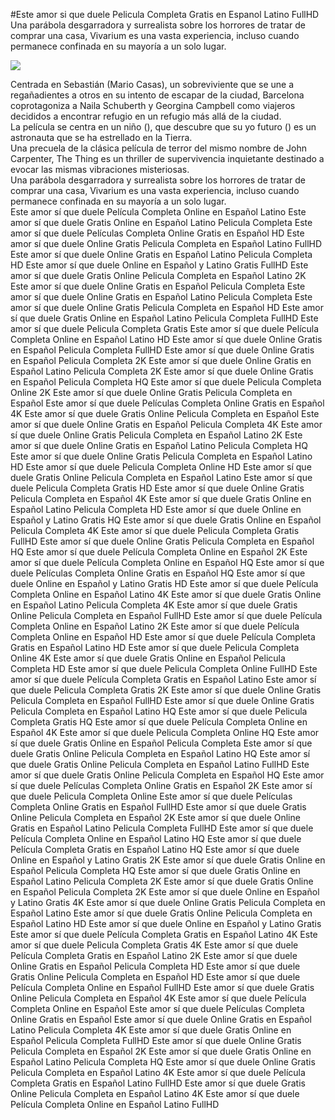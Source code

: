 #Este amor si que duele Pelicula Completa Gratis en Espanol Latino FullHD  
Una parábola desgarradora y surrealista sobre los horrores de tratar de comprar una casa, Vivarium es una vasta experiencia, incluso cuando permanece confinada en su mayoría a un solo lugar.  
  
[![](https://i.imgur.com/qSNzIqt.png)](https://movie.rssnews.media/hEQoyGzUz.php)  
  
Centrada en Sebastián (Mario Casas), un sobreviviente que se une a regañadientes a otros en su intento de escapar de la ciudad,  Barcelona coprotagoniza a Naila Schuberth y Georgina Campbell como viajeros decididos a encontrar refugio en un refugio más allá de la ciudad.  
La película se centra en un niño (), que descubre que su yo futuro () es un astronauta que se ha estrellado en la Tierra.  
Una precuela de la clásica película de terror del mismo nombre de John Carpenter, The Thing es un thriller de supervivencia inquietante destinado a evocar las mismas vibraciones misteriosas.  
Una parábola desgarradora y surrealista sobre los horrores de tratar de comprar una casa, Vivarium es una vasta experiencia, incluso cuando permanece confinada en su mayoría a un solo lugar.  
Este amor sí que duele Película Completa Online en Español Latino
Este amor sí que duele Gratis Online en Español Latino Pelicula Completa
Este amor sí que duele Películas Completa Online Gratis en Español HD
Este amor sí que duele Online Gratis Pelicula Completa en Español Latino FullHD
Este amor sí que duele Online Gratis en Español Latino Pelicula Completa HD
Este amor sí que duele Online en Español y Latino Gratis FullHD
Este amor sí que duele Gratis Online Pelicula Completa en Español Latino 2K
Este amor sí que duele Online Gratis en Español Pelicula Completa
Este amor sí que duele Online Gratis en Español Latino Pelicula Completa
Este amor sí que duele Online Gratis Pelicula Completa en Español HD
Este amor sí que duele Gratis Online en Español Latino Pelicula Completa FullHD
Este amor sí que duele Pelicula Completa Gratis
Este amor sí que duele Película Completa Online en Español Latino HD
Este amor sí que duele Online Gratis en Español Pelicula Completa FullHD
Este amor sí que duele Online Gratis en Español Pelicula Completa 2K
Este amor sí que duele Online Gratis en Español Latino Pelicula Completa 2K
Este amor sí que duele Online Gratis en Español Pelicula Completa HQ
Este amor sí que duele Pelicula Completa Online 2K
Este amor sí que duele Online Gratis Pelicula Completa en Español
Este amor sí que duele Películas Completa Online Gratis en Español 4K
Este amor sí que duele Gratis Online Pelicula Completa en Español
Este amor sí que duele Online Gratis en Español Pelicula Completa 4K
Este amor sí que duele Online Gratis Pelicula Completa en Español Latino 2K
Este amor sí que duele Online Gratis en Español Latino Pelicula Completa HQ
Este amor sí que duele Online Gratis Pelicula Completa en Español Latino HD
Este amor sí que duele Pelicula Completa Online HD
Este amor sí que duele Gratis Online Pelicula Completa en Español Latino
Este amor sí que duele Pelicula Completa Gratis HD
Este amor sí que duele Online Gratis Pelicula Completa en Español 4K
Este amor sí que duele Gratis Online en Español Latino Pelicula Completa HD
Este amor sí que duele Online en Español y Latino Gratis HQ
Este amor sí que duele Gratis Online en Español Pelicula Completa 4K
Este amor sí que duele Pelicula Completa Gratis FullHD
Este amor sí que duele Online Gratis Pelicula Completa en Español HQ
Este amor sí que duele Película Completa Online en Español 2K
Este amor sí que duele Película Completa Online en Español HQ
Este amor sí que duele Películas Completa Online Gratis en Español HQ
Este amor sí que duele Online en Español y Latino Gratis HD
Este amor sí que duele Película Completa Online en Español Latino 4K
Este amor sí que duele Gratis Online en Español Latino Pelicula Completa 4K
Este amor sí que duele Gratis Online Pelicula Completa en Español FullHD
Este amor sí que duele Película Completa Online en Español Latino 2K
Este amor sí que duele Película Completa Online en Español HD
Este amor sí que duele Película Completa Gratis en Español Latino HD
Este amor sí que duele Pelicula Completa Online 4K
Este amor sí que duele Gratis Online en Español Pelicula Completa HD
Este amor sí que duele Pelicula Completa Online FullHD
Este amor sí que duele Película Completa Gratis en Español Latino
Este amor sí que duele Pelicula Completa Gratis 2K
Este amor sí que duele Online Gratis Pelicula Completa en Español FullHD
Este amor sí que duele Online Gratis Pelicula Completa en Español Latino HQ
Este amor sí que duele Pelicula Completa Gratis HQ
Este amor sí que duele Película Completa Online en Español 4K
Este amor sí que duele Pelicula Completa Online HQ
Este amor sí que duele Gratis Online en Español Pelicula Completa
Este amor sí que duele Gratis Online Pelicula Completa en Español Latino HQ
Este amor sí que duele Gratis Online Pelicula Completa en Español Latino FullHD
Este amor sí que duele Gratis Online Pelicula Completa en Español HQ
Este amor sí que duele Películas Completa Online Gratis en Español 2K
Este amor sí que duele Pelicula Completa Online
Este amor sí que duele Películas Completa Online Gratis en Español FullHD
Este amor sí que duele Gratis Online Pelicula Completa en Español 2K
Este amor sí que duele Online Gratis en Español Latino Pelicula Completa FullHD
Este amor sí que duele Película Completa Online en Español Latino HQ
Este amor sí que duele Película Completa Gratis en Español Latino HQ
Este amor sí que duele Online en Español y Latino Gratis 2K
Este amor sí que duele Gratis Online en Español Pelicula Completa HQ
Este amor sí que duele Gratis Online en Español Latino Pelicula Completa 2K
Este amor sí que duele Gratis Online en Español Pelicula Completa 2K
Este amor sí que duele Online en Español y Latino Gratis 4K
Este amor sí que duele Online Gratis Pelicula Completa en Español Latino
Este amor sí que duele Gratis Online Pelicula Completa en Español Latino HD
Este amor sí que duele Online en Español y Latino Gratis
Este amor sí que duele Película Completa Gratis en Español Latino 4K
Este amor sí que duele Pelicula Completa Gratis 4K
Este amor sí que duele Película Completa Gratis en Español Latino 2K
Este amor sí que duele Online Gratis en Español Pelicula Completa HD
Este amor sí que duele Gratis Online Pelicula Completa en Español HD
Este amor sí que duele Película Completa Online en Español FullHD
Este amor sí que duele Gratis Online Pelicula Completa en Español 4K
Este amor sí que duele Película Completa Online en Español
Este amor sí que duele Películas Completa Online Gratis en Español
Este amor sí que duele Online Gratis en Español Latino Pelicula Completa 4K
Este amor sí que duele Gratis Online en Español Pelicula Completa FullHD
Este amor sí que duele Online Gratis Pelicula Completa en Español 2K
Este amor sí que duele Gratis Online en Español Latino Pelicula Completa HQ
Este amor sí que duele Online Gratis Pelicula Completa en Español Latino 4K
Este amor sí que duele Película Completa Gratis en Español Latino FullHD
Este amor sí que duele Gratis Online Pelicula Completa en Español Latino 4K
Este amor sí que duele Película Completa Online en Español Latino FullHD